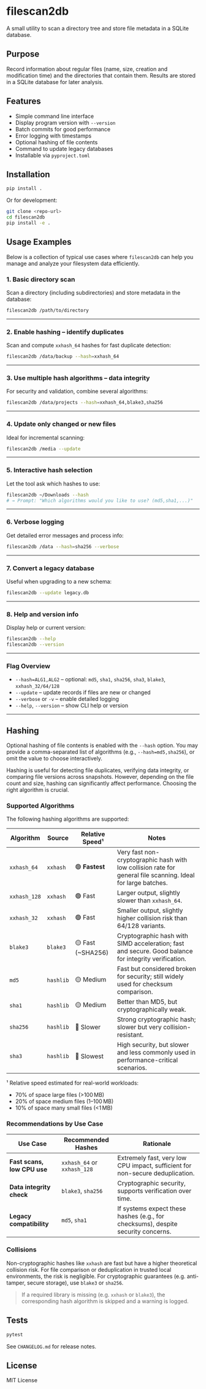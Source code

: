 # filescan2db

A small utility to scan a directory tree and store file metadata in a SQLite database.

## Purpose

Record information about regular files (name, size, creation and modification time) and the directories that contain them. Results are stored in a SQLite database for later analysis.

## Features

- Simple command line interface
- Display program version with `--version`
- Batch commits for good performance
- Error logging with timestamps
- Optional hashing of file contents
- Command to update legacy databases
- Installable via `pyproject.toml`

## Installation

```bash
pip install .
```

Or for development:

```bash
git clone <repo-url>
cd filescan2db
pip install -e .
```

## Usage Examples

Below is a collection of typical use cases where `filescan2db` can help you manage and analyze your filesystem data efficiently.

### 1. **Basic directory scan**

Scan a directory (including subdirectories) and store metadata in the database:

```bash
filescan2db /path/to/directory
```

---

### 2. **Enable hashing – identify duplicates**

Scan and compute `xxhash_64` hashes for fast duplicate detection:

```bash
filescan2db /data/backup --hash=xxhash_64
```

---

### 3. **Use multiple hash algorithms – data integrity**

For security and validation, combine several algorithms:

```bash
filescan2db /data/projects --hash=xxhash_64,blake3,sha256
```

---

### 4. **Update only changed or new files**

Ideal for incremental scanning:

```bash
filescan2db /media --update
```

---

### 5. **Interactive hash selection**

Let the tool ask which hashes to use:

```bash
filescan2db ~/Downloads --hash
# → Prompt: "Which algorithms would you like to use? (md5,sha1,...)"
```

---

### 6. **Verbose logging**

Get detailed error messages and process info:

```bash
filescan2db /data --hash=sha256 --verbose
```

---

### 7. **Convert a legacy database**

Useful when upgrading to a new schema:

```bash
filescan2db --update legacy.db
```

---

### 8. **Help and version info**

Display help or current version:

```bash
filescan2db --help
filescan2db --version
```

---

### Flag Overview

- `--hash=ALG1,ALG2` – optional: `md5`, `sha1`, `sha256`, `sha3`, `blake3`, `xxhash_32/64/128`
- `--update` – update records if files are new or changed
- `--verbose` or `-v` – enable detailed logging
- `--help`, `--version` – show CLI help or version

---

## Hashing

Optional hashing of file contents is enabled with the `--hash` option. You may provide a comma-separated list of algorithms (e.g., `--hash=md5,sha256`), or omit the value to choose interactively.

Hashing is useful for detecting file duplicates, verifying data integrity, or comparing file versions across snapshots. However, depending on the file count and size, hashing can significantly affect performance. Choosing the right algorithm is crucial.

### Supported Algorithms

The following hashing algorithms are supported:

| Algorithm     | Source         | Relative Speed¹ | Notes |
|---------------|----------------|------------------|-------|
| `xxhash_64`   | `xxhash`       | 🟢 **Fastest**    | Very fast non-cryptographic hash with low collision rate for general file scanning. Ideal for large batches. |
| `xxhash_128`  | `xxhash`       | 🟢 Fast           | Larger output, slightly slower than `xxhash_64`. |
| `xxhash_32`   | `xxhash`       | 🟢 Fast           | Smaller output, slightly higher collision risk than 64/128 variants. |
| `blake3`      | `blake3`       | 🟡 Fast (~SHA256) | Cryptographic hash with SIMD acceleration; fast and secure. Good balance for integrity verification. |
| `md5`         | `hashlib`      | 🟡 Medium         | Fast but considered broken for security; still widely used for checksum comparison. |
| `sha1`        | `hashlib`      | 🟡 Medium         | Better than MD5, but cryptographically weak. |
| `sha256`      | `hashlib`      | 🔴 Slower         | Strong cryptographic hash; slower but very collision-resistant. |
| `sha3`        | `hashlib`      | 🔴 Slowest        | High security, but slower and less commonly used in performance-critical scenarios. |

¹ Relative speed estimated for real-world workloads:
- 70% of space large files (>100 MB)
- 20% of space medium files (1–100 MB)
- 10% of space many small files (<1 MB)

### Recommendations by Use Case

| Use Case                     | Recommended Hashes     | Rationale |
|-----------------------------|------------------------|-----------|
| **Fast scans, low CPU use** | `xxhash_64` or `xxhash_128` | Extremely fast, very low CPU impact, sufficient for non-secure deduplication. |
| **Data integrity check**    | `blake3`, `sha256`     | Cryptographic security, supports verification over time. |
| **Legacy compatibility**    | `md5`, `sha1`          | If systems expect these hashes (e.g., for checksums), despite security concerns. |

### Collisions

Non-cryptographic hashes like `xxhash` are fast but have a higher theoretical collision risk. For file comparison or deduplication in trusted local environments, the risk is negligible. For cryptographic guarantees (e.g. anti-tamper, secure storage), use `blake3` or `sha256`.

> If a required library is missing (e.g. `xxhash` or `blake3`), the corresponding hash algorithm is skipped and a warning is logged.

## Tests

```bash
pytest
```

See `CHANGELOG.md` for release notes.

## License

MIT License
